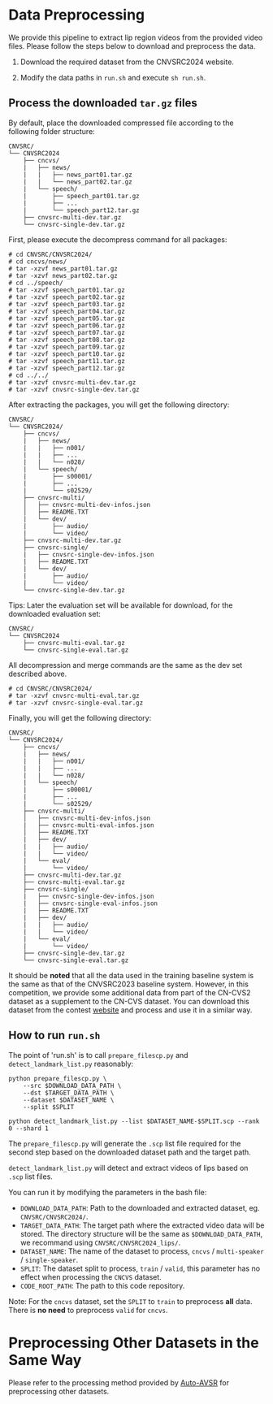 # Data Preprocessing
We provide this pipeline to extract lip region videos from the provided video files.
Please follow the steps below to download and preprocess the data.

1. Download the required dataset from the CNVSRC2024 website.

2. Modify the data paths in `run.sh` and execute `sh run.sh`.

## Process the downloaded `tar.gz` files

By default, place the downloaded compressed file according to the following folder structure:
```
CNVSRC/
└── CNVSRC2024
    ├── cncvs/
    |   ├── news/
    |   |   ├── news_part01.tar.gz
    |   |   └── news_part02.tar.gz
    |   └── speech/
    |       ├── speech_part01.tar.gz
    |       ├── ...
    |       └── speech_part12.tar.gz
    ├── cnvsrc-multi-dev.tar.gz
    └── cnvsrc-single-dev.tar.gz
```

First, please execute the decompress command for all packages:

``` Shell
# cd CNVSRC/CNVSRC2024/
# cd cncvs/news/
# tar -xzvf news_part01.tar.gz
# tar -xzvf news_part02.tar.gz
# cd ../speech/
# tar -xzvf speech_part01.tar.gz
# tar -xzvf speech_part02.tar.gz
# tar -xzvf speech_part03.tar.gz
# tar -xzvf speech_part04.tar.gz
# tar -xzvf speech_part05.tar.gz
# tar -xzvf speech_part06.tar.gz
# tar -xzvf speech_part07.tar.gz
# tar -xzvf speech_part08.tar.gz
# tar -xzvf speech_part09.tar.gz
# tar -xzvf speech_part10.tar.gz
# tar -xzvf speech_part11.tar.gz
# tar -xzvf speech_part12.tar.gz
# cd ../../
# tar -xzvf cnvsrc-multi-dev.tar.gz
# tar -xzvf cnvsrc-single-dev.tar.gz
```

After extracting the packages, you will get the following directory:

```
CNVSRC/
└── CNVSRC2024/
    ├── cncvs/
    |   ├── news/
    |   |   ├── n001/
    |   |   ├── ...
    |   |   └── n028/
    |   └── speech/
    |       ├── s00001/
    |       ├── ...
    |       └── s02529/
    ├── cnvsrc-multi/
    │   ├── cnvsrc-multi-dev-infos.json
    │   ├── README.TXT
    |   └── dev/
    |       ├── audio/
    |       └── video/
    ├── cnvsrc-multi-dev.tar.gz
    ├── cnvsrc-single/
    |   ├── cnvsrc-single-dev-infos.json
    |   ├── README.TXT
    |   └── dev/
    |       ├── audio/
    |       └── video/
    └── cnvsrc-single-dev.tar.gz
```

Tips: Later the evaluation set will be available for download, for the downloaded evaluation set:
```
CNVSRC/
└── CNVSRC2024
    ├── cnvsrc-multi-eval.tar.gz
    └── cnvsrc-single-eval.tar.gz
```

All decompression and merge commands are the same as the dev set described above.

``` Shell
# cd CNVSRC/CNVSRC2024/
# tar -xzvf cnvsrc-multi-eval.tar.gz
# tar -xzvf cnvsrc-single-eval.tar.gz
```

Finally, you will get the following directory:

```
CNVSRC/
└── CNVSRC2024/
    ├── cncvs/
    |   ├── news/
    |   |   ├── n001/
    |   |   ├── ...
    |   |   └── n028/
    |   └── speech/
    |       ├── s00001/
    |       ├── ...
    |       └── s02529/
    ├── cnvsrc-multi/
    │   ├── cnvsrc-multi-dev-infos.json
    |   ├── cnvsrc-multi-eval-infos.json
    │   ├── README.TXT
    |   ├── dev/
    |   |   ├── audio/
    |   |   └── video/
    |   └── eval/
    |       └── video/
    ├── cnvsrc-multi-dev.tar.gz
    ├── cnvsrc-multi-eval.tar.gz
    ├── cnvsrc-single/
    |   ├── cnvsrc-single-dev-infos.json
    |   ├── cnvsrc-single-eval-infos.json
    |   ├── README.TXT
    |   ├── dev/
    |   |   ├── audio/
    |   |   └── video/
    |   └── eval/
    |       └── video/
    ├── cnvsrc-single-dev.tar.gz
    └── cnvsrc-single-eval.tar.gz
```

It should be **noted** that all the data used in the training baseline system is the same as that of the CNVSRC2023 baseline system.
However, in this competition, we provide some additional data from part of the CN-CVS2 dataset as a supplement to the CN-CVS dataset.
You can download this dataset from the contest [website](http://cnceleb.org/competition) and process and use it in a similar way.

## How to run `run.sh`

The point of 'run.sh' is to call `prepare_filescp.py` and `detect_landmark_list.py` reasonably:

```Shell
python prepare_filescp.py \
    --src $DOWNLOAD_DATA_PATH \
    --dst $TARGET_DATA_PATH \
    --dataset $DATASET_NAME \
    --split $SPLIT

python detect_landmark_list.py --list $DATASET_NAME-$SPLIT.scp --rank 0 --shard 1
```

The `prepare_filescp.py` will generate the `.scp` list file required for the second step based on the downloaded dataset path and the target path.

`detect_landmark_list.py` will detect and extract videos of lips based on `.scp` list files.

You can run it by modifying the parameters in the bash file:

- `DOWNLOAD_DATA_PATH`: Path to the downloaded and extracted dataset, eg. `CNVSRC/CNVSRC2024/`.
- `TARGET_DATA_PATH`: The target path where the extracted video data will be stored. The directory structure will be the same as `$DOWNLOAD_DATA_PATH`, we recommand using `CNVSRC/CNVSRC2024_lips/`.
- `DATASET_NAME`: The name of the dataset to process, `cncvs` / `multi-speaker` / `single-speaker`.
- `SPLIT`: The dataset split to process, `train` / `valid`, this parameter has no effect when processing the `CNCVS` dataset. 
- `CODE_ROOT_PATH`: The path to this code repository.

Note: For the `cncvs` dataset, set the `SPLIT` to `train` to preprocess **all** data. There is **no need** to preprocess `valid` for `cncvs`.

# Preprocessing Other Datasets in the Same Way

Please refer to the processing method provided by [Auto-AVSR](https://github.com/mpc001/auto_avsr/tree/main/preparation) for preprocessing other datasets.
